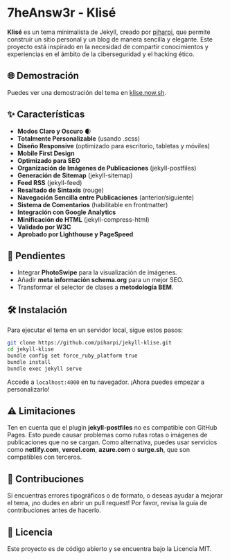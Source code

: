

# 7heAnsw3r - Klisé

**Klisé** es un tema minimalista de Jekyll, creado por [piharpi](https://github.com/piharpi), que permite construir un sitio personal y un blog de manera sencilla y elegante. Este proyecto está inspirado en la necesidad de compartir conocimientos y experiencias en el ámbito de la ciberseguridad y el hacking ético.

## 🌐 Demostración
Puedes ver una demostración del tema en [klise.now.sh](https://klise.now.sh).

## ✨ Características
- **Modos Claro y Oscuro** 🌒
- **Totalmente Personalizable** (usando .scss)
- **Diseño Responsive** (optimizado para escritorio, tabletas y móviles)
- **Mobile First Design**
- **Optimizado para SEO**
- **Organización de Imágenes de Publicaciones** (jekyll-postfiles)
- **Generación de Sitemap** (jekyll-sitemap)
- **Feed RSS** (jekyll-feed)
- **Resaltado de Sintaxis** (rouge)
- **Navegación Sencilla entre Publicaciones** (anterior/siguiente)
- **Sistema de Comentarios** (habilitable en frontmatter)
- **Integración con Google Analytics**
- **Minificación de HTML** (jekyll-compress-html)
- **Validado por W3C**
- **Aprobado por Lighthouse y PageSpeed**

## 🚧 Pendientes
- Integrar **PhotoSwipe** para la visualización de imágenes.
- Añadir **meta información schema.org** para un mejor SEO.
- Transformar el selector de clases a **metodología BEM**.

## 🛠 Instalación
Para ejecutar el tema en un servidor local, sigue estos pasos:

```bash
git clone https://github.com/piharpi/jekyll-klise.git
cd jekyll-klise
bundle config set force_ruby_platform true
bundle install
bundle exec jekyll serve
```


Accede a `localhost:4000` en tu navegador. ¡Ahora puedes empezar a personalizarlo!

## ⚠ Limitaciones
Ten en cuenta que el plugin **jekyll-postfiles** no es compatible con GitHub Pages. Esto puede causar problemas como rutas rotas o imágenes de publicaciones que no se cargan. Como alternativa, puedes usar servicios como **netlify.com**, **vercel.com**, **azure.com** o **surge.sh**, que son compatibles con terceros.

## 🤝 Contribuciones
Si encuentras errores tipográficos o de formato, o deseas ayudar a mejorar el tema, ¡no dudes en abrir un pull request! Por favor, revisa la guía de contribuciones antes de hacerlo.

## 📜 Licencia
Este proyecto es de código abierto y se encuentra bajo la Licencia MIT. 
